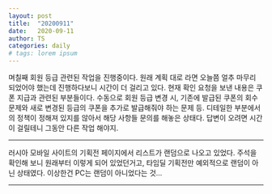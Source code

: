 ```yaml
---
layout: post
title:  "20200911"
date:   2020-09-11
author: TS
categories: daily
# tags: lorem ipsum
---
```


며칠째 회원 등급 관련된 작업을 진행중이다.
원래 계획 대로 라면 오늘쯤 얼추 마무리 되었어야 했는데 진행하다보니 시간이 더 걸리고 있다.
현재 확인 요청을 보낸 내용은 쿠폰 지급과 관련된 부분들이다.
수동으로 회원 등급 변경 시, 기존에 발급된 쿠폰의 회수 문제와 새로 변경된 등급의 쿠폰을 추가로 발급해줘야 하는 문제 등.
디테일한 부분에서의 정책이 정해져 있지를 않아서 해당 사항들 문의를 해놓은 상태다.
답변이 오려면 시간이 걸릴테니 그동안 다른 작업 해야지.

---

러시아 모바일 사이트의 기획전 페이지에서 리스트가 랜덤으로 나오고 있었다.
주석을 확인해 보니 원래부터 이렇게 되어 있었던거고, 타임딜 기획전만 예외적으로 랜덤이 아닌 상태였다.
이상한건 PC는 랜덤이 아니었다는 것...

---
